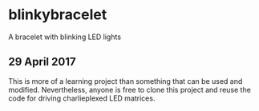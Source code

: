 # blinkybracelet
A bracelet with blinking LED lights

## 29 April 2017
This is more of a learning project than something that can be used and modified. Nevertheless, anyone is free to clone this project and reuse the code for driving charlieplexed LED matrices.
